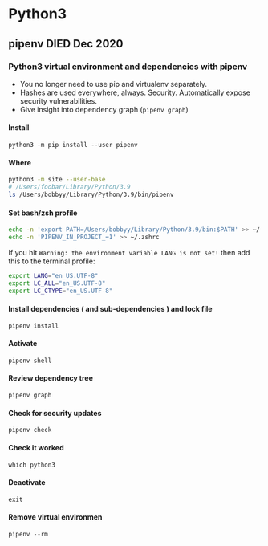 # Python3

## pipenv DIED Dec 2020

### Python3 virtual environment and dependencies with pipenv

- You no longer need to use pip and virtualenv separately.
- Hashes are used everywhere, always. Security. Automatically expose security vulnerabilities.
- Give insight into dependency graph (`pipenv graph`)

#### Install

`python3 -m pip install --user pipenv`

#### Where

```bash
python3 -m site --user-base
# /Users/foobar/Library/Python/3.9
ls /Users/bobbyy/Library/Python/3.9/bin/pipenv
```

#### Set bash/zsh profile

```bash
echo -n 'export PATH=/Users/bobbyy/Library/Python/3.9/bin:$PATH' >> ~/.zshrc
echo -n 'PIPENV_IN_PROJECT_=1' >> ~/.zshrc
```

If you hit `Warning: the environment variable LANG is not set!` then add this to the terminal profile:

```bash
export LANG="en_US.UTF-8"
export LC_ALL="en_US.UTF-8"
export LC_CTYPE="en_US.UTF-8"
```

#### Install dependencies ( and sub-dependencies ) and lock file

`pipenv install`

#### Activate

`pipenv shell`

#### Review dependency tree

`pipenv graph`

#### Check for security updates

`pipenv check`

#### Check it worked

`which python3`

#### Deactivate

`exit`

#### Remove virtual environmen

`pipenv --rm`
